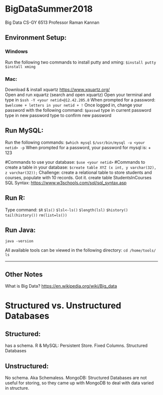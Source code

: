 # BigDataSummer2018
Big Data CS-GY 6513 Professor Raman Kannan

## Environment Setup:
### Windows
Run the following two commands to install putty and xming:
```$install putty```
```$install xming```

### Mac:
Download & install xquartz 
https://www.xquartz.org/  
Open and run xquartz (search and open xquartz)
Open your terminal and type in 
```$ssh -Y <your netid>@12.42.205.8```
When prompted for a password:
```$welcome + letters in your netid + !```
Once logged in, change your password with the following command:
```$passwd```
type in current password 
type in new password
type to confirm new password

## Run MySQL:
Run the following commands: 
```$which mysql```
```$/usr/bin/mysql -u <your netid> -p```
When prompted for a password, your password for mysql is:
<your netid> + 123

#Commands to use your database:
```$use <your netid>```
#Commands to create a table in your database: 
```$create table XYZ (x int, y varchar(32), z varchar(32));```
Challenge: create a relational table to store students and courses, populate with 10 records. Got it. 
create table StudentsInCourses 
SQL Syntax: 
https://www.w3schools.com/sql/sql_syntax.asp

## Run R: 
Type command:
```$R```
```$ls()```
```$lsl<-ls()```
```$length(lsl)```
```$history()```
```tail(history())```
```rm(list=ls())```

## Run Java: 
```java -version```


All available tools can be viewed in the following directory: 
```cd /home/tools/```
```ls```


--- 
## Other Notes
What is Big Data? 
https://en.wikipedia.org/wiki/Big_data

# Structured vs. Unstructured Databases
## Structured: 
has a schema. 
R & MySQL: Persistent Store. Fixed Columns. Structured Databases 

## Unstructured:
No schema. Aka Schemaless. 
MongoDB: Structured Databases are not useful for storing, so they came up with MongoDB to deal with data varied in structure.
